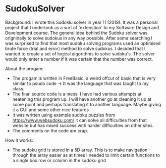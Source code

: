 # SudokuSolver
Background:
I wrote this Sudoklu solver in year 11 (2019). It was a personal project that I undertook as a sort of 'extenstion' to my Software Design and Development course.
The general idea behind the Sudoku solver was origninally to solve sudokus in any way possible. After some searching I was surprised to find that most sudoku solving programs used an optimised brute force (trial and error) method to solve sudokus. I decided that I wanted to create a set of logical algorithms to solve sudoku's. The solver would only enter a number if it was certain that the number was correct.

About the progam:
* The progam is written in FreeBasic, a weird offcut of basic that is very similar to psudo code -> It was the language that was taught to my class.
* The final source code is a mess. I have had various attempts at neatening this program up. I will have another go at cleaning it up at some point and perhaps translating it to another language. Maybe giving it a GUI and some other nice features
* It was written using example sudoku puzzles from https://www.websudoku.com/ it can solve all difficulties from that website but has mixed success with harder difficulties on other sites.
* The comments on the code are crap.

How it works:
* The sudoku grid is stored in a 5D array. This is to make navigation through the array easier as at times I needed to limit certain functions to a single box row or column in the sudoku grid
